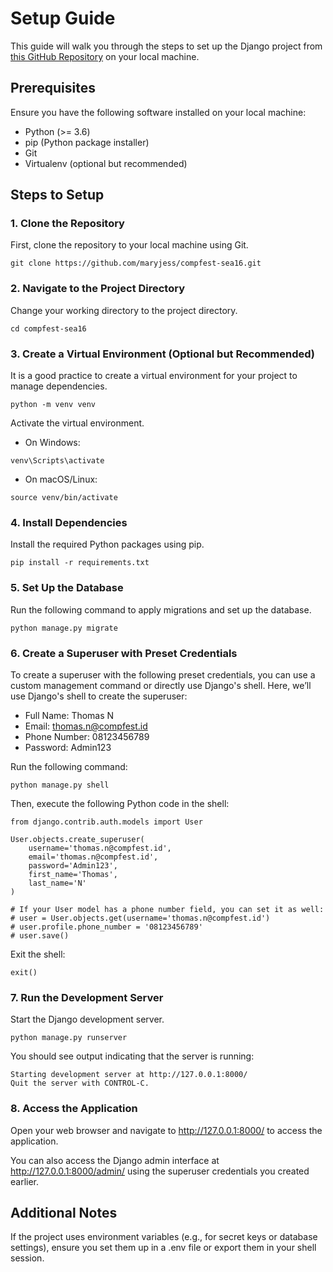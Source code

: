 # Setup Guide

This guide will walk you through the steps to set up the Django project from [this GitHub Repository](https://github.com/maryjess/compfest-sea16) on your local machine.

## Prerequisites

Ensure you have the following software installed on your local machine:

- Python (>= 3.6)
- pip (Python package installer)
- Git
- Virtualenv (optional but recommended)

## Steps to Setup

### 1. Clone the Repository

First, clone the repository to your local machine using Git.

```
git clone https://github.com/maryjess/compfest-sea16.git
```

### 2. Navigate to the Project Directory

Change your working directory to the project directory.

```
cd compfest-sea16
```

### 3. Create a Virtual Environment (Optional but Recommended)

It is a good practice to create a virtual environment for your project to manage dependencies.

```
python -m venv venv
```

Activate the virtual environment.

- On Windows:

```
venv\Scripts\activate
```

- On macOS/Linux:

```
source venv/bin/activate
```

### 4. Install Dependencies

Install the required Python packages using pip.

```
pip install -r requirements.txt
```

### 5. Set Up the Database

Run the following command to apply migrations and set up the database.

```
python manage.py migrate
```

### 6. Create a Superuser with Preset Credentials

To create a superuser with the following preset credentials, you can use a custom management command or directly use Django's shell. Here, we’ll use Django's shell to create the superuser:

- Full Name: Thomas N
- Email: thomas.n@compfest.id
- Phone Number: 08123456789
- Password: Admin123

Run the following command:

```
python manage.py shell
```

Then, execute the following Python code in the shell:

```
from django.contrib.auth.models import User

User.objects.create_superuser(
    username='thomas.n@compfest.id',
    email='thomas.n@compfest.id',
    password='Admin123',
    first_name='Thomas',
    last_name='N'
)

# If your User model has a phone number field, you can set it as well:
# user = User.objects.get(username='thomas.n@compfest.id')
# user.profile.phone_number = '08123456789'
# user.save()
```

Exit the shell:

```
exit()
```

### 7. Run the Development Server

Start the Django development server.

```
python manage.py runserver
```

You should see output indicating that the server is running:

```
Starting development server at http://127.0.0.1:8000/
Quit the server with CONTROL-C.
```

### 8. Access the Application

Open your web browser and navigate to http://127.0.0.1:8000/ to access the application.

You can also access the Django admin interface at http://127.0.0.1:8000/admin/ using the superuser credentials you created earlier.

## Additional Notes

If the project uses environment variables (e.g., for secret keys or database settings), ensure you set them up in a .env file or export them in your shell session.
